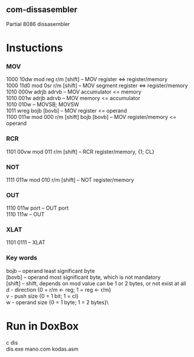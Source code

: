 ## com-dissasembler
Partial 8086 dissasembler

# Instuctions
### MOV
1000 10dw mod reg r/m [shift] – MOV register <=> register/memory\
1000 11d0 mod 0sr r/m [shift] – MOV segment register  <=> register/memory\
1010 000w adrjb adrvb – MOV accumulator <= memory\
1010 001w adrjb adrvb – MOV memory <= accumulator\
1010 010w – MOVSB; MOVSW\
1011 wreg bojb [bovb] – MOV register <= operand\
1100 011w mod 000 r/m [shift] bojb [bovb] – MOV register/memory <= operand

### RCR
1101 00vw mod 011 r/m [shift] – RCR register/memory, {1; CL}

### NOT
1111 011w mod 010 r/m [shift] – NOT register/memory

### OUT
1110 011w port – OUT port\
1110 111w – OUT

### XLAT
1101 0111 – XLAT

### Key words
bojb –  operand least significant byte\
[bovb] – operand most significant byte, which is not mandatory\
[shift] – shift, depends on mod value can be 1 or 2 bytes, or not exist at all\
d - direction {0 = r/m <- reg; 1 = reg <- r/m}\
v - push size {0 = 1 bit; 1 = cl}\
w - operand size {0 = 1 byte; 1 = 2 bytes}\


# Run in DoxBox
c dis\
dis.exe mano.com kodas.asm
